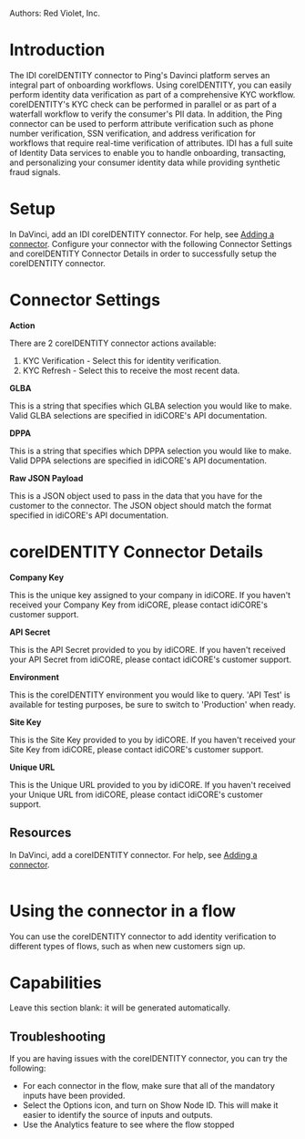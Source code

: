 Authors: Red Violet, Inc.

# Introduction

The IDI coreIDENTITY connector to Ping's Davinci platform serves an integral part of onboarding workflows. Using coreIDENTITY, you can easily perform identity data verification as part of a comprehensive KYC workflow. coreIDENTITY's KYC check can be performed in parallel or as part of a waterfall workflow to verify the consumer's PII data. In addition, the Ping connector can be used to perform attribute verification such as phone number verification, SSN verification, and address verification for workflows that require real-time verification of attributes. IDI has a full suite of Identity Data services to enable you to handle onboarding, transacting, and personalizing your consumer identity data while providing synthetic fraud signals.

# Setup

In DaVinci, add an IDI coreIDENTITY connector. For help, see [Adding a connector](https://docs.pingidentity.com/csh?context=davinci_adding_a_connection).
Configure your connector with the following Connector Settings and coreIDENTITY Connector Details in order to successfully setup the coreIDENTITY connector.
<br>

# Connector Settings

**Action**

There are 2 coreIDENTITY connector actions available:

1. KYC Verification - Select this for identity verification.
2. KYC Refresh - Select this to receive the most recent data.

**GLBA**

This is a string that specifies which GLBA selection you would like to make. Valid GLBA selections are specified in idiCORE's API documentation.

**DPPA**

This is a string that specifies which DPPA selection you would like to make. Valid DPPA selections are specified in idiCORE's API documentation.

**Raw JSON Payload**

This is a JSON object used to pass in the data that you have for the customer to the connector. The JSON object should match the format specified in idiCORE's API documentation.

# coreIDENTITY Connector Details

**Company Key**

This is the unique key assigned to your company in idiCORE. If you haven't received your Company Key from idiCORE, please contact idiCORE's customer support.

**API Secret**

This is the API Secret provided to you by idiCORE. If you haven't received your API Secret from idiCORE, please contact idiCORE's customer support.

**Environment**

This is the coreIDENTITY environment you would like to query. 'API Test' is available for testing purposes, be sure to switch to 'Production' when ready.

**Site Key**

This is the Site Key provided to you by idiCORE. If you haven't received your Site Key from idiCORE, please contact idiCORE's customer support.

**Unique URL**

This is the Unique URL provided to you by idiCORE. If you haven't received your Unique URL from idiCORE, please contact idiCORE's customer support.

## Resources

In DaVinci, add a coreIDENTITY connector. For help, see [Adding a connector](https://docs.pingidentity.com/csh?context=davinci_adding_a_connection).  
<br>

# Using the connector in a flow

You can use the coreIDENTITY connector to add identity verification to different types of flows, such as when new customers sign up.

# Capabilities

Leave this section blank: it will be generated automatically.

## Troubleshooting

If you are having issues with the coreIDENTITY connector, you can try the following:

- For each connector in the flow, make sure that all of the mandatory inputs have been provided.
- Select the Options icon, and turn on Show Node ID. This will make it easier to identify the source of inputs and outputs.
- Use the Analytics feature to see where the flow stopped
